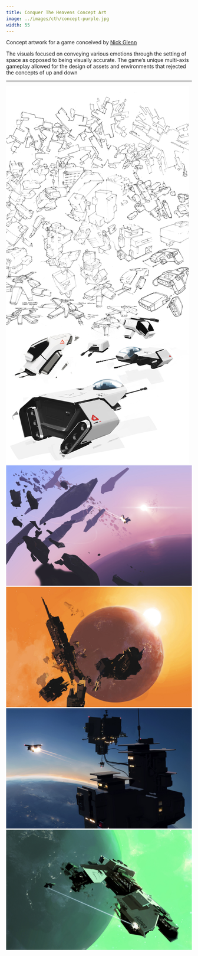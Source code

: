 ```yaml
---
title: Conquer The Heavens Concept Art
image: ../images/cth/concept-purple.jpg
width: 55
---
```


Concept artwork for a game conceived by [Nick Glenn](https://twitter.com/nickglenndotcom)

The visuals focused on conveying various emotions through the setting of space as opposed to being visually accurate. The game’s unique multi-axis gameplay allowed for the design of assets and environments that rejected the concepts of up and down

***

![](../images/cth/sketches-ship.jpg)
![](../images/cth/concept-purple.jpg)
![](../images/cth/concept-orange.jpg)
![](../images/cth/concept-deepblue.jpg)
![](../images/cth/concept-green.jpg)